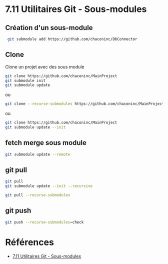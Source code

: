 # 7.11 Utilitaires Git - Sous-modules


## Création d'un sous-module
```bash
 git submodule add https://github.com/chaconinc/DbConnector
```


## Clone

Clone un projet avec des sous module 

```bash
git clone https://github.com/chaconinc/MainProject
git submodule init
git submodule update
```

ou 

```bash
git clone --recurse-submodules https://github.com/chaconinc/MainProject
```
ou

```bash
git clone https://github.com/chaconinc/MainProject
git submodule update --init
```

## fetch merge sous module 

```bash
git submodule update --remote
```


## git pull

```bash
git pull
git submodule update --init --recursive
```

```bash
git pull --recurse-submodules
```

## git push 

```bash
git push --recurse-submodules=check
```


# Références
- [7.11 Utilitaires Git - Sous-modules](https://git-scm.com/book/fr/v2/Utilitaires-Git-Sous-modules)